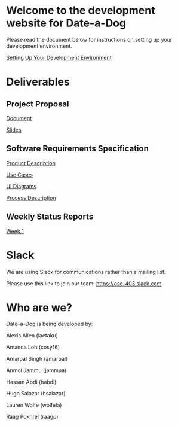# Welcome to the development website for Date-a-Dog

Please read the document below for instructions on setting up your development environment.

[Setting Up Your Development Environment](https://github.com/Date-a-Dog/Date-a-Dog.github.io/raw/master/resources/Setting%20Up%20Your%20Development%20Environment.pdf)

# Deliverables

## Project Proposal

[Document](https://github.com/Date-a-Dog/Date-a-Dog.github.io/raw/master/resources/Deliverables/Project%20Proposal/Date-a-Dog_doc.pdf)

[Slides](https://github.com/Date-a-Dog/Date-a-Dog.github.io/raw/master/resources/Deliverables/Project%20Proposal/Date-a-Dog_slides.pdf)

## Software Requirements Specification

[Product Description](https://github.com/Date-a-Dog/Date-a-Dog.github.io/raw/master/resources/Deliverables/Software%20Requirements%20Specification/Date-a-Dog_ProductDescription.pdf)

[Use Cases](https://github.com/Date-a-Dog/Date-a-Dog.github.io/raw/master/resources/Deliverables/Software%20Requirements%20Specification/Date-a-Dog_UseCases.pdf)

[UI Diagrams](https://github.com/Date-a-Dog/Date-a-Dog.github.io/raw/master/resources/Deliverables/Software%20Requirements%20Specification/Date-a-Dog_UIDiagrams.pdf)

[Process Description](https://github.com/Date-a-Dog/Date-a-Dog.github.io/raw/master/resources/Deliverables/Software%20Requirements%20Specification/Date-a-Dog_ProcessDescription.pdf)

## Weekly Status Reports

[Week 1](https://github.com/Date-a-Dog/Date-a-Dog.github.io/raw/master/resources/Deliverables/Weekly%20Status%20Reports/Weekly_Status_Report_Week1.docx)

# Slack

We are using Slack for communications rather than a mailing list.

Please use this link to join our team: https://cse-403.slack.com.

# Who are we?

Date-a-Dog is being developed by:

Alexis Allen (laetaku)

Amanda Loh (cosy16)

Amarpal Singh (amarpal)

Anmol Jammu (jammua)

Hassan Abdi (habdi)

Hugo Salazar (hsalazar)

Lauren Wolfe (wolfela)

Raag Pokhrel (raagp)

